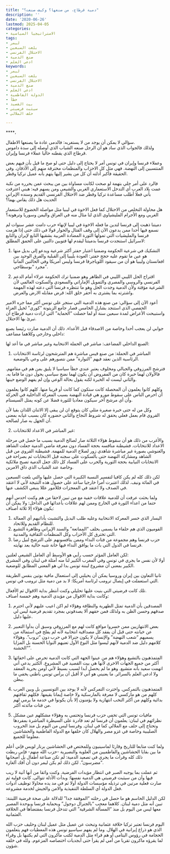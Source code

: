 ```yaml
---
title: "دمية قرطاج، من صنعها؟ وكيف صنعت؟"
description: ''
date: '2020-06-26'
lastmod: 2025-04-05
categories:
- الاستراتيجيا السياسية
tags:
- ليمر
- بلغت السبعين
- الاحتلال الفرنسي
- صنع الدمية
- ادعي العلم
keywords:
- ليمر
- بلغت السبعين
- الاحتلال الفرنسي
- صنع الدمية
- ادعي العلم
- الدولة الفاطمية
- خطأ
- بيت القصيد
- سيثبت فرضيتي
- حلف الملالي

---
```

****،

سؤالي لا يمكن أن يوجد من لا يستغربه: فالدمى عادة ما يصنعها الاطفال.   
ولذلك فالجواب الذي ساد هو أن الرجل صنعه الشباب الذي أوصله إلى سدة داموس قرطاج الذي يقطنه حاليا عملاء فرنسا وإيران.

وعملاء فرنسا وإيران في تونس أمر لا يحتاج إلى دليل حتى لو صح ما قيل بأن فيهم بعض المنتسبين إلى النهضة. فهي مثل كل الاحزاب والمنظمات مخترقة منهم إلى الأذقان. وفي الحقيقة فأكبر أدلته أن كل من يشير إليها يتهم بأنه عميل تركيا وقطر.

فالرد على أمر جلي بتهمة لو صحت لكانت مساواة بين من يبحث عمن يحرره من نكبة عمت بلاد العرب أي التدخل الاستعماري الغربي والشيعي ومن يسهم فيه: هبني اعترفت بأني فعلا أطلب مساعدة تركيا وقطر ضد الاحتلال الفرنسي القديم وسنده الإيراني الحديث هل ذلك يقاس بهما؟

هل محاولة التخلص من الاحتلال كما فعل الاخوة في ليبيا مثل مواصلة الخضوع للاستعمار الغربي ومع الأجرام المليشياوي الذي لنا مثال منه في العراق واليمن وسوريا وترهونة؟

دميتنا ذهبت إلى فرنسا لتدين ما فعله الاخوة في ليبيا لإنهاء حرب دامت عشر سنوات لم نسمع فيها أحدا ممن يدعون الآن إلى وقف القتال والحوار قولا في ذلك حتى إذا هزمت فرنسا والمليشيات التي تمولها الثورة المضادة العربية بشقيها التابع لإيران والتابع لاسرائيل استنجدت فرنسا بدميتنا ليقدم لها فتويين دالتين على الحمق المطلق:

1. التشكيك في شرعية الحكومة وضمنيا اعتبار حفتر أكثر شرعية ويدعو إلى بديل منها هو عين ما تقوم عليه حجج حفتر: العودة بليبيا إلى القبلية والفرق الوحيد بين افغانستان وليبيا هو أن من سيقود اللوياجرقا فرنسا وليس أمريكا وفي الحالتين ألمانيا مجرد “بوسطاجي”.

2. اقتراح الحل الليبي الليبي في الظاهر وهو ضمنيا ترك الحكومة عزلاء أمام الدعم الفرنسي والروسي والمصري والتمويل الإماراتي والسعودي والسكوت العالمي لأن الشرعية مؤقتة ولأن الدمية وجدت الحل وهو ما تنتظره فرنسا التي دعته لهذه المهمة واشترته بما يشترى به أحقر خلق الله: قرض مقابله الارض والعرض.

أعود الآن إلى سؤالي: من صنع هذه الدمية التي ستجر على تونس أكثر مما جره الامير الحفصي الذي استنجد بشارل الخامس فصار جامع الزيتونة “كوري” لخيل الغزاة واستبيحت الأعراض لمدة سبعين سنة أو لما حصلت “الحماية” التي ارادت دمية قرطاج أن تبرئ بها الاحتلال.

جوابي لن يعجب أحدا وخاصة من الاصدقاء قبل الأعداء. ذلك أن الدمية صارت رئيسا بصنع داخلي وخارجي وكلاهما مضاعف:

الصنع الداخلي المضاعف: مباشر في الحملة الانتخابية وغير مباشر في ما أعد لها:

1. المباشر في الحملة: من صنع قيس مباشرة هم المترشحون لرئاسة الانتخابات الرئاسية الذين نعقد فيهم “النوارة” ممن نتصورهم على وعي بالوضعية.

فترشح المرزوقي والجبالي ومخلوف يعتبر عندي خطأ سياسيا لا يليق بمن هم في مقامهم. فالأولان لهما خبرة كان من المفروض أن يكون لهما نضج سياسي يحول دون ما قاما به. والثاني ليست له الخبرة لكنه يقول بحالة الوعي وإن لم يفهم الوضع حينها.

وكلهم كانوا يعلمون أن المحصلة كانت ستكون كما كانت أو قريبا منها. كلهم كانوا يعلمون أن احرص الناس على سقوط مورو هي قيادة النهضة بسبب المعركة الداخلية في الحركة وأن أي مرشح آخر سيكون معاديا للثورة فضلا عن كونه يمثل السيستام.

وكل من له حتى خبرة صغيرة مثلي كان يتوقع ان لن يبقى إلا الاثنان اللذان بقيا لأن القروي قام بعمل فعلي يحقق له شروط النجاح والثاني حضوره كان بسبب غيابه بمعنى أن الجهل به صار لصالحه.

2. غير المباشر في الاعداد للانتخابات:

والأغرب من ذلك هو أن سقوط هؤلاء الثلاثة صار لصالح الدمية بسبب ما حصل في مرحلة الاعداد للانتخابات. فشيطنة منافسه بحجة الفساد دون معرفة ماضي الدمية جعلت الشاهد والغنوشي بصورة غير مباشرة شاهدي زور لصلاح الدمية للمهمة. فشيطنة القروي من قبل الشاهد ومشاركة النهضة حتى بالسكوت على سجنه قبل الانتخابات ثم بصراحة في الانتخابات النيابية بحجة الثورية والحرب على الفساد كل ذلك جعل الدمية تصبح ملائكية وخاصة عند الشباب الذي ذاق الامرين.

لكن ذلك كله لم يكن كافيا لتفسير النسبة الكبيرة التي حصل عليها والتي بلغت السبعين في المائة ونيف. لذلك اعتبرت أمرا خارجيا ساعد على حصول هذه النتيجة لأني لا اعتقد في الصدف ولا اعتقد في المعجزات فللأمور عللا ينبغي الكشف عنها.

ولما بحثت عرفت أن للدمية علاقات خفية مع من تبين لاحقا من هم وكنت احدس أنهم حتما من اعداء الثورة في الخارج وممن لهم علاقات بأعدائها في الداخل: ولا يمكن أن يكون هؤلاء إلا ثلاثة أصناف:  
1. اليسار الذي خسر المعركة الانتخابية وعليه طلب البديل والتشبث بأداتيهم أي العمالة للنظام القديم وللاتحاد.  
2. القوميون الذي هم حلفاء ما يسمى بحلف “المماتعة” والسند الإيراني وظاهرة التشيع التي تخترق كل الأحزاب وكل المنظمات الثقافية والمدنية.  
3. حزب فرنسا وهم مجموعة من فتات النداء وممن ينافسونهم على الترشح لنيل رضا فرنسا في الدول التي بات ما يوافق النداء فيها خانة شبه خالية بعد نهايته.

لكن العامل المؤثر حسب رأيي هو الأوسط أي العامل الشيعي لعلتين:  
أولا لأن نفس ما يجري في تونس وفي المغرب الكبير لنا منه أمثلة في لبنان وفي المشرق الكبير بمعنى أن مشروع لبننة تونس بدا لي هو المعنى المطابق للوضعية.

ثانيا التعاون بين إيران وروسيا يمكن أن يحيلني إلى استعمال مافية بوتين بنفس الطريقة التي استعملت في إيصال ترومب لرئاسة أمريكا: لا بد من دمية مثل ترومب في تونس.

تلك كانت فرضيتي التي بنيت عليها تحليلي وكنت أنتظر بداية الاقوال ثم الأفعال.  
وكانت بداية الاقوال من مؤيدي الدمية وهم خمسة أصناف:

1. المصدقين بأن الدمية تمثل الطهرية والنظافة وهؤلاء لم اكن اعيب عليهم لأني احترم صدقهم وحسن الظن به ولذلك فمن حقهم ألا يصدقوني بمجرد تقديم فرضية ليس لي عليها دليل.

2. بعض الانتهازيين ممن خسروا مواقع كانت لهم مع المرزوقي وسبق أن بدأوا التعبير عن خيانته حتى قبل أن يفقد كل مصداقية انتخابية لأنه لم يفلح في استمالة من يسميهم “شعب النهضة” والإنسان لا يكون جنرالا في حرب دون “تروب”. وهؤلاء كلامهم دليل ضد الدمية لأنهم ليسوا مثل النوع الأول تعنيهم النوايا الحسنة بل المزايا “الخشنة”.

3. المتمذهبون بالتشيع وهؤلاء هم من عينوا الجهة التي كانت الدمية تحرص على اخفائها أكثر من جميع الجهات الاخرى لأنها هي بيت القصيد في المشروع. الكثير يدعي أني اتهمت سعيد بأنه متشيع. وهو ما لم يحصل أبدا لسبب بسيط لأني أومن بحرية المعقد ولا ادعي العلم بالسرائر. ما يعنيني هو أني لا أقبل أن يرأس تونس باطني يخفي ما يبطن.

4. المتمذهبون بالتمركس. واخترت التمركس لأنه لا يوجد بين التونسيين بل وبين العرب كلهم من هو ماركسي لا معرفة بالمارسكية ولا خاصة إيمانا بقيمها. فكلهم ثقافتهم بدائية وكلهم من أكثر النخب انتهازية ولا يؤمنون إلا بأن يكونوا في خدمة ما يرمي لهم من فتات مائدته أكثر.

5. مافيات تونس التي تخفي حزب فرنسا وتحتمي به وهؤلاء مشكلهم عين مشكل نظرائهم في لبنان: يعلمون أن فرنسا لم تعد قادرة على السيطرة المباشرة بمفردها وتحتاج إلى حلف مع الملالي كما في لبنان. وفرنسا ليس من اليوم بل منذ الحروب الصليبية وخاصة في غزو مصر والهلال كان حلفها مع الدولة الفاطمية والحشاشين معلوما للجميع.

ولما كنت متابعا للتاريخ وقارئا لماسينيون وللمختص في الحشاشين برنار لويس فإني أعلم ما بين بقايا الحشاشين والفاطميين من العلوية والنصيرية -حزب الله منهم- فإني ربطت ذلك كله وقرأت ما يجري في تصعيد الدمية: لم تكن صناعة أطفال بل أصحابها “مضرسون”. لكن ذلك لم يكن ليمر دون أن أفك ألغازه.

ثم عملت بما يوجبه الصبر في انتظار مؤيدات الفرضية. وكنت واثقا من أنها آتية لا ريب فيها وأن من سيثبت فرضيتي هي الدمية نفسها: وبدأت الأدلة تتوالى. كانت قولية ثم صارت فعلية مرتين في ترذيله مؤسسات الدولة أولا ثم في مد يده محاولا توظيف أدوات فعل الدولة أي السلطة التنفيذية والامن والجيش لخدمة مشروعه.

لكن الدليل الحاسم هو ما حصل في رحلته “الموفقة جدا” للدلالة على صحة فرضية اللبننة: تبين أنه مثل دمية لبنان. كلاهما معجب “بالجنرال دوجول” وبحماية فرنسا وبوحدة المصير معها ليس من اليوم بل منذ “المسألة الشرقية” التي تتدخل فرنسا بمقتضاها في الخلافة العثمانية.

اليوم فرنسا تعتبر تركيا خلافة عثمانية وتبحث عن عميل مثل عميل لبنان وحليف حزب الله الذي هو ذراع إيرانية في الهلال. وما لم يفهم سياسيو تونس هذه المعطيات فهم يتعلمون الحجامة في رؤوس اليتامى أو هم قراء مثل الدمية لكتب ماكرون التي لم يكتبها بل وقراء لما يقرؤه ماكرون تقربا من أمي لم يقرأ حتى أبجديات اختصاصه المزعوم. ولله في خلقه شؤون.

###
